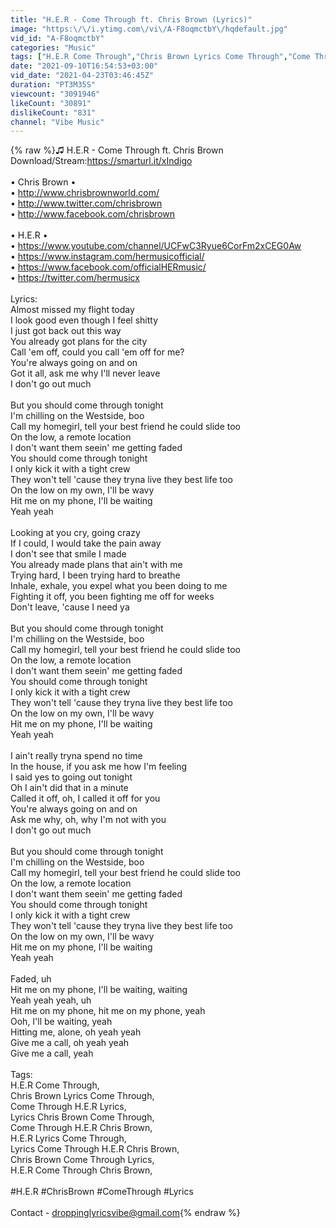 ```yaml
---
title: "H.E.R - Come Through ft. Chris Brown (Lyrics)"
image: "https:\/\/i.ytimg.com\/vi\/A-F8oqmctbY\/hqdefault.jpg"
vid_id: "A-F8oqmctbY"
categories: "Music"
tags: ["H.E.R Come Through","Chris Brown Lyrics Come Through","Come Through H.E.R Lyrics"]
date: "2021-09-10T16:54:53+03:00"
vid_date: "2021-04-23T03:46:45Z"
duration: "PT3M35S"
viewcount: "3091946"
likeCount: "30891"
dislikeCount: "831"
channel: "Vibe Music"
---
```

{% raw %}♫ H.E.R - Come Through ft. Chris Brown <br />Download/Stream:<a rel="nofollow" target="blank" href="https://smarturl.it/xIndigo​">https://smarturl.it/xIndigo​</a><br /><br />• Chris Brown • <br />• <a rel="nofollow" target="blank" href="http://www.chrisbrownworld.com/​​">http://www.chrisbrownworld.com/​​</a> <br />• <a rel="nofollow" target="blank" href="http://www.twitter.com/chrisbrown​​">http://www.twitter.com/chrisbrown​​</a> <br />• <a rel="nofollow" target="blank" href="http://www.facebook.com/chrisbrown​​">http://www.facebook.com/chrisbrown​​</a> <br /><br />• H.E.R •<br />• <a rel="nofollow" target="blank" href="https://www.youtube.com/channel/UCFwC3Ryue6CorFm2xCEG0Aw">https://www.youtube.com/channel/UCFwC3Ryue6CorFm2xCEG0Aw</a><br />• <a rel="nofollow" target="blank" href="https://www.instagram.com/hermusicofficial/">https://www.instagram.com/hermusicofficial/</a><br />• <a rel="nofollow" target="blank" href="https://www.facebook.com/officialHERmusic/">https://www.facebook.com/officialHERmusic/</a><br />• <a rel="nofollow" target="blank" href="https://twitter.com/hermusicx">https://twitter.com/hermusicx</a><br /><br />Lyrics:<br />Almost missed my flight today<br />I look good even though I feel shitty<br />I just got back out this way<br />You already got plans for the city<br />Call 'em off, could you call 'em off for me?<br />You're always going on and on<br />Got it all, ask me why I'll never leave<br />I don't go out much<br /><br />But you should come through tonight<br />I'm chilling on the Westside, boo<br />Call my homegirl, tell your best friend he could slide too<br />On the low, a remote location<br />I don't want them seein' me getting faded<br />You should come through tonight<br />I only kick it with a tight crew<br />They won't tell 'cause they tryna live they best life too<br />On the low on my own, I'll be wavy<br />Hit me on my phone, I'll be waiting<br />Yeah yeah<br /><br />Looking at you cry, going crazy<br />If I could, I would take the pain away<br />I don't see that smile I made<br />You already made plans that ain't with me<br />Trying hard, I been trying hard to breathe<br />Inhale, exhale, you expel what you been doing to me<br />Fighting it off, you been fighting me off for weeks<br />Don't leave, 'cause I need ya<br /><br />But you should come through tonight<br />I'm chilling on the Westside, boo<br />Call my homegirl, tell your best friend he could slide too<br />On the low, a remote location<br />I don't want them seein' me getting faded<br />You should come through tonight<br />I only kick it with a tight crew<br />They won't tell 'cause they tryna live they best life too<br />On the low on my own, I'll be wavy<br />Hit me on my phone, I'll be waiting<br />Yeah yeah<br /><br />I ain't really tryna spend no time<br />In the house, if you ask me how I'm feeling<br />I said yes to going out tonight<br />Oh I ain't did that in a minute<br />Called it off, oh, I called it off for you<br />You're always going on and on<br />Ask me why, oh, why I'm not with you<br />I don't go out much<br /><br />But you should come through tonight<br />I'm chilling on the Westside, boo<br />Call my homegirl, tell your best friend he could slide too<br />On the low, a remote location<br />I don't want them seein' me getting faded<br />You should come through tonight<br />I only kick it with a tight crew<br />They won't tell 'cause they tryna live they best life too<br />On the low on my own, I'll be wavy<br />Hit me on my phone, I'll be waiting<br />Yeah yeah<br /><br />Faded, uh<br />Hit me on my phone, I'll be waiting, waiting<br />Yeah yeah yeah, uh<br />Hit me on my phone, hit me on my phone, yeah<br />Ooh, I'll be waiting, yeah<br />Hitting me, alone, oh yeah yeah<br />Give me a call, oh yeah yeah<br />Give me a call, yeah<br /><br />Tags:<br />H.E.R Come Through,<br />Chris Brown Lyrics Come Through,<br />Come Through H.E.R Lyrics,<br />Lyrics Chris Brown Come Through,<br />Come Through H.E.R Chris Brown,<br />H.E.R Lyrics Come Through,<br />Lyrics Come Through H.E.R Chris Brown,<br />Chris Brown Come Through Lyrics,<br />H.E.R Come Through Chris Brown,<br /><br />#H.E.R #ChrisBrown #ComeThrough #Lyrics<br /><br />Contact - droppinglyricsvibe@gmail.com{% endraw %}
